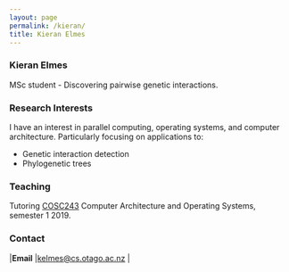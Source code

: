 ```yaml
---
layout: page
permalink: /kieran/
title: Kieran Elmes
---
```


<h3>Kieran Elmes</h3>

MSc student - Discovering pairwise genetic interactions.

### Research Interests
I have an interest in parallel computing, operating systems, and computer architecture. Particularly focusing on applications to:

- Genetic interaction detection
- Phylogenetic trees

### Teaching
Tutoring [COSC243](https://www.cs.otago.ac.nz/cosc243) Computer Architecture and Operating Systems, semester 1 2019.

### Contact

|**Email**	|[kelmes@cs.otago.ac.nz](mailto:kelmes@cs.otago.ac.nz)	|
